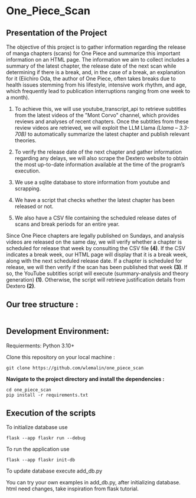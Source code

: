 # One_Piece_Scan

## Presentation of the Project

The objective of this project is to gather information regarding the release of manga chapters (scans) for One Piece and summarize this important information on an HTML page. The information we aim to collect includes a summary of the latest chapter, the release date of the next scan while determining if there is a break, and, in the case of a break, an explanation for it (Eiichiro Oda, the author of One Piece, often takes breaks due to health issues stemming from his lifestyle, intensive work rhythm, and age, which frequently lead to publication interruptions ranging from one week to a month).

1) To achieve this, we will use youtube_transcript_api to retrieve subtitles from the latest videos of the "Mont Corvo" channel, which provides reviews and analyses of recent chapters. Once the subtitles from these review videos are retrieved, we will exploit the LLM Llama *(Llama – 3.3-70B)* to automatically summarize the latest chapter and publish relevant theories.

2) To verify the release date of the next chapter and gather information regarding any delays, we will also scrape the Dextero website to obtain the most up-to-date information available at the time of the program’s execution.

3) We use a sqlite database to store information from youtube and scrapping. 

4) We have a script that checks whether the latest chapter has been released or not.

5) We also have a CSV file containing the scheduled release dates of scans and break periods for an entire year.

Since One Piece chapters are legally published on Sundays, and analysis videos are released on the same day, we will verify whether a chapter is scheduled for release that week by consulting the CSV file **(4)**. If the CSV indicates a break week, our HTML page will display that it is a break week, along with the next scheduled release date. If a chapter is scheduled for release, we will then verify if the scan has been published that week **(3)**. If so, the YouTube subtitles script will execute (summary-analysis and theory generation) **(1)**. Otherwise, the script will retrieve justification details from Dextero **(2)**.


## Our tree structure :
```
```

## Development Environment:
Requierments:
Python 3.10+

Clone this repository on your local machine :
```
git clone https://github.com/wlemalin/one_piece_scan
```

**Navigate to the project directory and install the dependencies :**
```
cd one_piece_scan
pip install -r requirements.txt
```


## Execution of the scripts

To initialize database use 
```
flask --app flaskr run --debug 
```

To run the application use 
```
flask --app flaskr init-db 
```

To update database execute add_db.py

You can try your own examples in add_db.py, after initializing database.
html need changes, take inspiration from flask tutorial.

